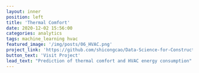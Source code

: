 ```yaml
---
layout: inner
position: left
title: 'Thermal Comfort'
date: 2020-12-02 15:56:00
categories: analytics
tags: machine_learning hvac  
featured_image: '/img/posts/06_HVAC.png'
project_link: 'https://github.com/shicongcao/Data-Science-for-Construction-Architecture-and-Engineering'
button_text: 'Visit Project'
lead_text: "Prediction of thermal comfort and HVAC energy consumption"
---
```


